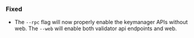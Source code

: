 ### Fixed

- The `--rpc` flag will now properly enable the keymanager APIs without web. The `--web` will enable both validator api endpoints and web.